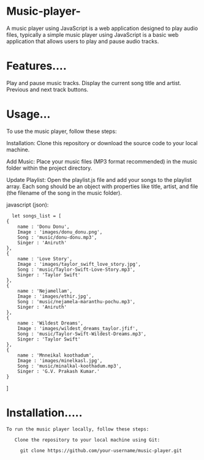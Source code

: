 # Music-player-
A music player using JavaScript is a web application designed to play audio files, typically a simple music player using JavaScript is a basic web application that allows users to play and pause audio tracks.

# Features....

  Play and pause music tracks.
  Display the current song title and artist.
  Previous and next track buttons.

# Usage...

  To use the music player, follow these steps:

  Installation: Clone this repository or download the source code to your local machine.

  Add Music: Place your music files (MP3 format recommended) in the music folder within the project directory.

  Update Playlist: Open the playlist.js file and add your songs to the playlist array. Each song should be an object with 
    properties like title, artist, and file (the filename of the song in the music folder).

javascript (json):

      let songs_list = [
    {
        name : 'Donu Donu',
        Image : 'images/donu_donu.png',
        Song : 'music/donu-donu.mp3',
        Singer : 'Aniruth'
    },
    {
        name : 'Love Story',
        Image : 'images/taylor_swift_love_story.jpg',
        Song : 'music/Taylor-Swift-Love-Story.mp3',
        Singer : 'Taylor Swift'
    },
    {
        name : 'Nejamellam',
        Image : 'images/ethir.jpg',
        Song : 'music/nejamela-maranthu-pochu.mp3',
        Singer : 'Aniruth'
    },
    {
        name : 'Wildest Dreams',
        Image : 'images/wildest_dreams_taylor.jfif',
        Song : 'music/Taylor-Swift-Wildest-Dreams.mp3',
        Singer : 'Taylor Swift'
    },
    {
        name : 'Mnneikal koothadum',
        Image : 'images/minelkasl.jpg',
        Song : 'music/minalkal-koothadum.mp3',
        Singer : 'G.V. Prakash Kumar.'
    }
]

# Installation.....
    To run the music player locally, follow these steps:

       Clone the repository to your local machine using Git:
       
         git clone https://github.com/your-username/music-player.git





